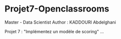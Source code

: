 # Projet7-Openclassrooms
Master - Data Scientist
Author : KADDOURI Abdelghani

Projet 7 : "Implémentez un modèle de scoring"
...